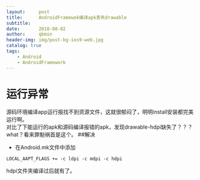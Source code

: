 ```yaml
---
layout:     post
title:      AndroidFramewok编译apk丢失drawable
subtitle:  
date:       2018-08-02
author:     qkmin
header-img: img/post-bg-ios9-web.jpg
catalog: true
tags:
    - Android 
    - AndroidFramework
---
```

# 运行异常  
源码环境编译app运行报找不到资源文件，这就很郁闷了，明明install安装都完美运行啊。  
对比了下能运行的apk和源码编译报错的apk，发现drawable-hdpi缺失了？？？  
what？看来罪魁祸首是这个。
##解决  
- 在Android.mk文件中添加  
```
LOCAL_AAPT_FLAGS += -c ldpi -c mdpi -c hdpi
```
  
hdpi文件夹编译过后就有了。